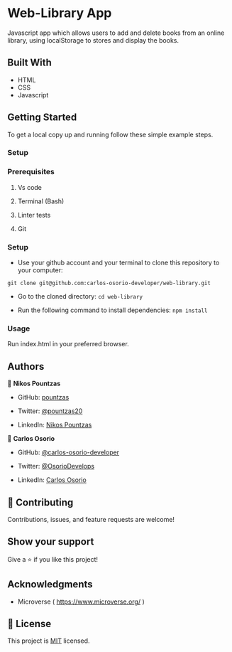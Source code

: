 # Web-Library App

Javascript app which allows users to add and delete books from an online library, using localStorage to stores and display the books.

## Built With

- HTML
- CSS
- Javascript


## Getting Started

To get a local copy up and running follow these simple example steps.

### Setup

### Prerequisites

1. Vs code

2. Terminal (Bash)

3. Linter tests

4. Git


### Setup

- Use your github account and your terminal to clone this repository to your computer:

`git clone git@github.com:carlos-osorio-developer/web-library.git`

- Go to the cloned directory:
`cd web-library`

- Run the following command to install dependencies:
`npm install`


### Usage

Run index.html in your preferred browser.


## Authors


👤 **Nikos Pountzas**

- GitHub: [pountzas](https://github.com/pountzas)

- Twitter: [@pountzas20](https://twitter.com/pountzas20)

- LinkedIn: [Nikos Pountzas](https://www.linkedin.com/in/nikos-pountzas/)

👤 **Carlos Osorio**

- GitHub: [@carlos-osorio-developer](https://github.com/carlos-osorio-developer)

- Twitter: [@OsorioDevelops](https://twitter.com/@OsorioDevelops)

- LinkedIn: [Carlos Osorio](https://www.linkedin.com/in/carlos-osorio-developer/)
​
## 🤝 Contributing

Contributions, issues, and feature requests are welcome!

## Show your support


Give a ⭐️ if you like this project!


## Acknowledgments

- Microverse ( https://www.microverse.org/ )

## 📝 License

This project is [MIT](./MIT.md) licensed.